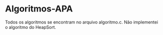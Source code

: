 # Algoritmos-APA

Todos os algoritmos se encontram no arquivo algoritmo.c. Não implementei o algoritmo do HeapSort.
